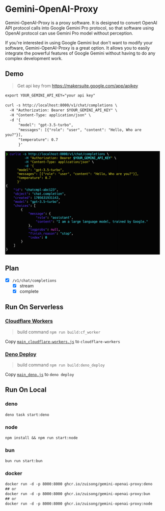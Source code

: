 # Gemini-OpenAI-Proxy

Gemini-OpenAI-Proxy is a proxy software. It is designed to convert OpenAI API
protocol calls into Google Gemini Pro protocol, so that software using OpenAI
protocol can use Gemini Pro model without perception.

If you're interested in using Google Gemini but don't want to modify your
software, Gemini-OpenAI-Proxy is a great option. It allows you to easily
integrate the powerful features of Google Gemini without having to do any
complex development work.

## Demo

> Get api key from <https://makersuite.google.com/app/apikey>

```shell
export YOUR_GEMINI_API_KEY="your api key"

curl -s http://localhost:8000/v1/chat/completions \
  -H "Authorization: Bearer $YOUR_GEMINI_API_KEY" \
  -H "Content-Type: application/json" \
  -d '{
      "model": "gpt-3.5-turbo",
      "messages": [{"role": "user", "content": "Hello, Who are you?"}],
      "temperature": 0.7
      }'
```

![demo](./assets/demo.png)

## Plan

- [x] `/v1/chat/completions`
  - [x] stream
  - [x] complete

## Run On Serverless

### [Cloudflare Workers](https://workers.cloudflare.com)

> build command  `npm run build:cf_worker`

Copy [`main_cloudflare-workers.js`](./dist/main_cloudflare-workers.js) to `cloudflare-workers`

### [Deno Deploy](https://deno.com/deploy)

> build command `npm run build:deno_deploy`

Copy [`main_deno.js`](./dist/main_deno.js) to `deno deploy`

## Run On Local

### deno

```shell
deno task start:deno
```

### node

```shell
npm install && npm run start:node
```

### bun

```shell
bun run start:bun
```

### docker

```shell
docker run -d -p 8000:8000 ghcr.io/zuisong/gemini-openai-proxy:deno
## or
docker run -d -p 8000:8000 ghcr.io/zuisong/gemini-openai-proxy:bun
## or
docker run -d -p 8000:8000 ghcr.io/zuisong/gemini-openai-proxy:node
```
